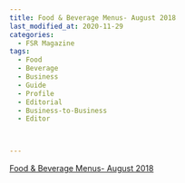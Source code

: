 ```yaml
---
title: Food & Beverage Menus- August 2018
last_modified_at: 2020-11-29
categories:
  - FSR Magazine
tags:
  - Food
  - Beverage
  - Business
  - Guide
  - Profile
  - Editorial 
  - Business-to-Business
  - Editor



---
```




[Food & Beverage Menus- August 2018](http://www.omagdigital.com/publication/?i=513494&ver=html5&p=17)
